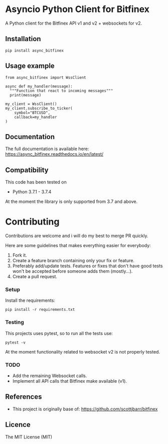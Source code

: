 # Asyncio Python Client for Bitfinex

A Python client for the Bitfinex API v1 and v2 + websockets for v2.

## Installation

    pip install async_bitfinex

## Usage example

    from async_bitfinex import WssClient

    async def my_handler(message):
      """Function that react to incoming messages"""
      print(message)

    my_client = WssClient()
    my_client.subscribe_to_ticker(
        symbol="BTCUSD",
        callback=my_handler
    )

## Documentation

The full documentation is available here:
https://async_bitfinex.readthedocs.io/en/latest/

## Compatibility

This code has been tested on

- Python 3.7.1 - 3.7.4

At the moment the library is only supported from 3.7 and above.

# Contributing

Contributions are welcome and i will do my best to merge PR quickly.

Here are some guidelines that makes everything easier for everybody:

1. Fork it.
1. Create a feature branch containing only your fix or feature.
1. Preferably add/update tests. Features or fixes that don't have good tests
   won't be accepted before someone adds them (mostly...).
1. Create a pull request.

### Setup

Install the requirements:

    pip install -r requirements.txt

### Testing

This projects uses pytest, so to run all the tests use:

    pytest -v

At the moment functionality related to websocket v2 is not properly tested.

### TODO

- Add the remaining Websocket calls.
- Implement all API calls that Bitfinex make available (v1).

## References

- This project is originally base of: https://github.com/scottjbarr/bitfinex

## Licence

The MIT License (MIT)
